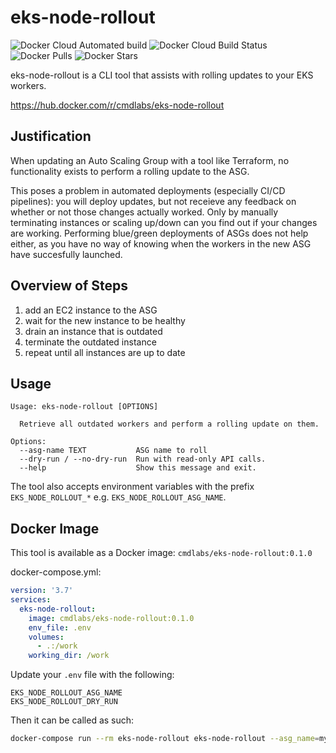 # eks-node-rollout
![Docker Cloud Automated build](https://img.shields.io/docker/cloud/automated/cmdlabs/eks-node-rollout) ![Docker Cloud Build Status](https://img.shields.io/docker/cloud/build/cmdlabs/eks-node-rollout) ![Docker Pulls](https://img.shields.io/docker/pulls/cmdlabs/eks-node-rollout) ![Docker Stars](https://img.shields.io/docker/stars/cmdlabs/eks-node-rollout)

eks-node-rollout is a CLI tool that assists with rolling updates to your EKS workers.

https://hub.docker.com/r/cmdlabs/eks-node-rollout

## Justification
When updating an Auto Scaling Group with a tool like Terraform, no functionality exists to perform a rolling update to the ASG.

This poses a problem in automated deployments (especially CI/CD pipelines): you will deploy updates, but not receieve any feedback on whether or not those changes actually worked. Only by manually terminating instances or scaling up/down can you find out if your changes are working. Performing blue/green deployments of ASGs does not help either, as you have no way of knowing when the workers in the new ASG have succesfully launched.

## Overview of Steps
  1. add an EC2 instance to the ASG
  2. wait for the new instance to be healthy
  3. drain an instance that is outdated
  4. terminate the outdated instance
  5. repeat until all instances are up to date

## Usage
```
Usage: eks-node-rollout [OPTIONS]

  Retrieve all outdated workers and perform a rolling update on them.

Options:
  --asg-name TEXT           ASG name to roll
  --dry-run / --no-dry-run  Run with read-only API calls.
  --help                    Show this message and exit.
```

The tool also accepts environment variables with the prefix `EKS_NODE_ROLLOUT_*` e.g. `EKS_NODE_ROLLOUT_ASG_NAME`.

## Docker Image
This tool is available as a Docker image: `cmdlabs/eks-node-rollout:0.1.0`

docker-compose.yml:
```yml
version: '3.7'
services:
  eks-node-rollout:
    image: cmdlabs/eks-node-rollout:0.1.0
    env_file: .env
    volumes:
      - .:/work
    working_dir: /work
```

Update your `.env` file with the following:

```
EKS_NODE_ROLLOUT_ASG_NAME
EKS_NODE_ROLLOUT_DRY_RUN
```

Then it can be called as such:

```bash
docker-compose run --rm eks-node-rollout eks-node-rollout --asg_name=my-asg
```
